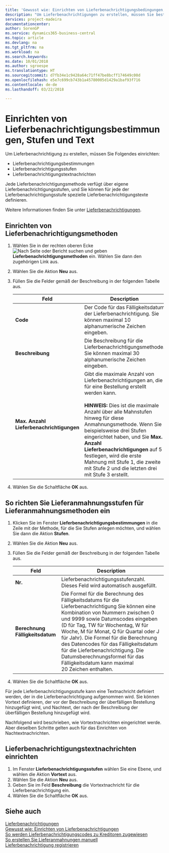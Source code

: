 ```yaml
---
title: 'Gewusst wie: Einrichten von Lieferbenachrichtigungsbedingungen, -stufen und -text'
description: "Um Lieferbenachrichtigungen zu erstellen, müssen Sie bestimmte Einrichtungen festlegen."
services: project-madeira
documentationcenter: 
author: SorenGP
ms.service: dynamics365-business-central
ms.topic: article
ms.devlang: na
ms.tgt_pltfrm: na
ms.workload: na
ms.search.keywords: 
ms.date: 10/01/2018
ms.author: sgroespe
ms.translationtype: HT
ms.sourcegitcommit: d7fb34e1c9428a64c71ff47be8bcff174649c00d
ms.openlocfilehash: e5e7c699cb743b1a45780005d1429a1baf93f716
ms.contentlocale: de-de
ms.lasthandoff: 03/22/2018

---
```

# <a name="set-up-delivery-reminder-terms-levels-and-text"></a>Einrichten von Lieferbenachrichtigungsbestimmungen, Stufen und Text
Um Lieferbenachrichtigung zu erstellen, müssen Sie Folgendes einrichten:  

- Lieferbenachrichtigungsbestimmungen  
- Lieferbenachrichtigungsstufen  
- Lieferbenachrichtigungstextnachrichten  

Jede Lieferbenachrichtigungsmethode verfügt über eigene Lieferbenachrichtigungsstufen, und Sie können für jede der Lieferbenachrichtigungsstufe spezielle Lieferbenachrichtigungstexte definieren.  

Weitere Informationen finden Sie unter [Lieferbenachrichtigungen](delivery-reminders.md).  

## <a name="to-set-up-delivery-reminder-terms"></a>Einrichten von Lieferbenachrichtigungsmethoden  

1.  Wählen Sie in der rechten oberen Ecke ![Nach Seite oder Bericht suchen](../../media/ui-search/search_small.png "Symbol nach Seite oder Bericht suchen") und geben **Lieferbenachrichtigungsmethoden** ein. Wählen Sie dann den zugehörigen Link aus.  
2.  Wählen Sie die Aktion **Neu** aus.  
3.  Füllen Sie die Felder gemäß der Beschreibung in der folgenden Tabelle aus.  

    |Feld|Description|  
    |---------------------------------|---------------------------------------|  
    |**Code**|Der Code für das Fälligkeitsdatum der Lieferbenachrichtigung. Sie können maximal 10 alphanumerische Zeichen eingeben.|  
    |**Beschreibung**|Die Beschreibung für die Lieferbenachrichtigungsmethode. Sie können maximal 30 alphanumerische Zeichen eingeben.|  
    |**Max. Anzahl Lieferbenachrichtigungen**|Gibt die maximale Anzahl von Lieferbenachrichtigungen an, die für eine Bestellung erstellt werden kann.<br /><br /> **HINWEIS:** Dies ist die maximale Anzahl über alle Mahnstufen hinweg für diese Anmahnungsmethode. Wenn Sie beispielsweise drei Stufen eingerichtet haben, und Sie **Max. Anzahl Lieferbenachrichtigungen** auf 5 festlegen, wird die erste Mahnung mit Stufe 1, die zweite mit Stufe 2 und die letzten drei mit Stufe 3 erstellt.|  

4.  Wählen Sie die Schaltfläche **OK** aus.  

## <a name="to-add-delivery-reminder-levels-to-a-delivery-reminder-term"></a>So richten Sie Lieferanmahnungsstufen für Lieferanmahnungsmethoden ein  

1.  Klicken Sie im Fenster **Lieferbenachrichtigungsbestimmungen** in die Zeile mit der Methode, für die Sie Stufen anlegen möchten, und wählen Sie dann die Aktion **Stufen**.  
2.  Wählen Sie die Aktion **Neu** aus.  
3.  Füllen Sie die Felder gemäß der Beschreibung in der folgenden Tabelle aus.  

    |Feld|Description|  
    |---------------------------------|---------------------------------------|  
    |**Nr.**|Lieferbenachrichtigungsstufenzahl. Dieses Feld wird automatisch ausgefüllt.|  
    |**Berechnung Fälligkeitsdatum**|Die Formel für die Berechnung des Fälligkeitsdatums für die Lieferbenachrichtigung Sie können eine Kombination von Nummern zwischen 0 und 9999 sowie Datumscodes eingeben (D für Tag, TW für Wochentag, W für Woche, M für Monat, Q für Quartal oder J für Jahr). Die Formel für die Berechnung des Datencodes für das Fälligkeitsdatum für die Lieferbenachrichtigung. Die Datumsberechnungsformel für das Fälligkeitsdatum kann maximal 20 Zeichen enthalten.|  

4.  Wählen Sie die Schaltfläche **OK** aus.  

Für jede Lieferbenachrichtigungsstufe kann eine Textnachricht definiert werden, der in die Lieferbenachrichtigung aufgenommen wird. Sie können Vortext definieren, der vor der Beschreibung der überfälligen Bestellung hinzugefügt wird, und Nachtext, der nach der Beschreibung der überfälligen Bestellung hinzugefügt wird.  

Nachfolgend wird beschrieben, wie Vortextnachrichten eingerichtet werde. Aber dieselben Schritte gelten auch für das Einrichten von Nachtextnachrichten.  

## <a name="to-set-up-delivery-reminder-text-messages"></a>Lieferbenachrichtigungstextnachrichten einrichten  

1.  Im Fenster **Lieferbenachrichtigungsstufen** wählen Sie eine Ebene, und wählen die Aktion **Vortext** aus.  
2.  Wählen Sie die Aktion **Neu** aus.  
3.  Geben Sie im Feld **Beschreibung** die Vortextnachricht für die Lieferbenachrichtigung ein.  
4.  Wählen Sie die Schaltfläche **OK** aus.  

## <a name="see-also"></a>Siehe auch  
 [Lieferbenachrichtigungen](delivery-reminders.md)   
 [Gewusst wie: Einrichten von Lieferbenachrichtigungen](how-to-set-up-delivery-reminders.md)   
 [So werden Lieferbenachrichtigungscodes zu Kreditoren zugewiesen](how-to-assign-delivery-reminder-codes-to-vendors.md)   
 [So erstellen Sie Lieferanmahnungen manuell](how-to-create-delivery-reminders-manually.md)   
 [Lieferbenachrichtigung registrieren](how-to-issue-delivery-reminders.md)

